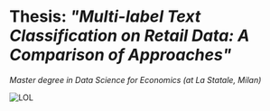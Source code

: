 # Thesis: *"Multi-label Text Classification on Retail Data: A Comparison of Approaches"*
*Master degree in Data Science for Economics (at La Statale, Milan)*

![LOL](photo_5348326494159621234_y.jpg)
